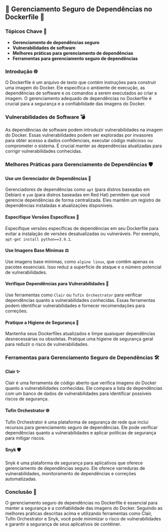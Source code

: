 ## 🚧 Gerenciamento Seguro de Dependências no Dockerfile 🚧

### Tópicos Chave 🔑

- **Gerenciamento de dependências seguro**
- **Vulnerabilidades de software**
- **Melhores práticas para gerenciamento de dependências**
- **Ferramentas para gerenciamento seguro de dependências**

### Introdução 🌐

O Dockerfile é um arquivo de texto que contém instruções para construir uma imagem do Docker. Ele especifica o ambiente de execução, as dependências de software e os comandos a serem executados ao criar a imagem. O gerenciamento adequado de dependências no Dockerfile é crucial para a segurança e a confiabilidade das imagens do Docker.

### Vulnerabilidades de Software 💣

As dependências de software podem introduzir vulnerabilidades na imagem do Docker. Essas vulnerabilidades podem ser exploradas por invasores para obter acesso a dados confidenciais, executar código malicioso ou comprometer o sistema. É crucial manter as dependências atualizadas para corrigir vulnerabilidades conhecidas.

### Melhores Práticas para Gerenciamento de Dependências 🛡️

#### Use um Gerenciador de Dependências 🔧

Gerenciadores de dependências como `apt` (para distros baseadas em Debian) e `yum` (para distros baseadas em Red Hat) permitem que você gerencie dependências de forma centralizada. Eles mantêm um registro de dependências instaladas e atualizações disponíveis.

#### Especifique Versões Específicas 🔢

Especifique versões específicas de dependências em seu Dockerfile para evitar a instalação de versões desatualizadas ou vulneráveis. Por exemplo, `apt-get install python==3.9.1`.

#### Use Imagens Base Mínimas ⚖️

Use imagens base mínimas, como `alpine linux`, que contêm apenas os pacotes essenciais. Isso reduz a superfície de ataque e o número potencial de vulnerabilidades.

#### Verifique Dependências para Vulnerabilidades 🔎

Use ferramentas como `Clair` ou `Tufin Orchestrator` para verificar dependências quanto a vulnerabilidades conhecidas. Essas ferramentas podem identificar vulnerabilidades e fornecer recomendações para correções.

#### Pratique a Higiene de Segurança 🧼

Mantenha seus Dockerfiles atualizados e limpe quaisquer dependências desnecessárias ou obsoletas. Pratique uma higiene de segurança geral para reduzir o risco de vulnerabilidades.

### Ferramentas para Gerenciamento Seguro de Dependências 🛠️

#### Clair ✨

Clair é uma ferramenta de código aberto que verifica imagens do Docker quanto a vulnerabilidades conhecidas. Ele compara a lista de dependências com um banco de dados de vulnerabilidades para identificar possíveis riscos de segurança.

#### Tufin Orchestrator 🌐

Tufin Orchestrator é uma plataforma de segurança de rede que inclui recursos para gerenciamento seguro de dependências. Ele pode verificar dependências quanto a vulnerabilidades e aplicar políticas de segurança para mitigar riscos.

#### Snyk 🛡️

Snyk é uma plataforma de segurança para aplicativos que oferece gerenciamento de dependências seguro. Ele oferece varreduras de vulnerabilidades, monitoramento de dependências e correções automatizadas.

### Conclusão 🏁

O gerenciamento seguro de dependências no Dockerfile é essencial para manter a segurança e a confiabilidade das imagens do Docker. Seguindo as melhores práticas descritas acima e utilizando ferramentas como Clair, Tufin Orchestrator e Snyk, você pode minimizar o risco de vulnerabilidades e garantir a segurança de seus aplicativos de contêiner.
